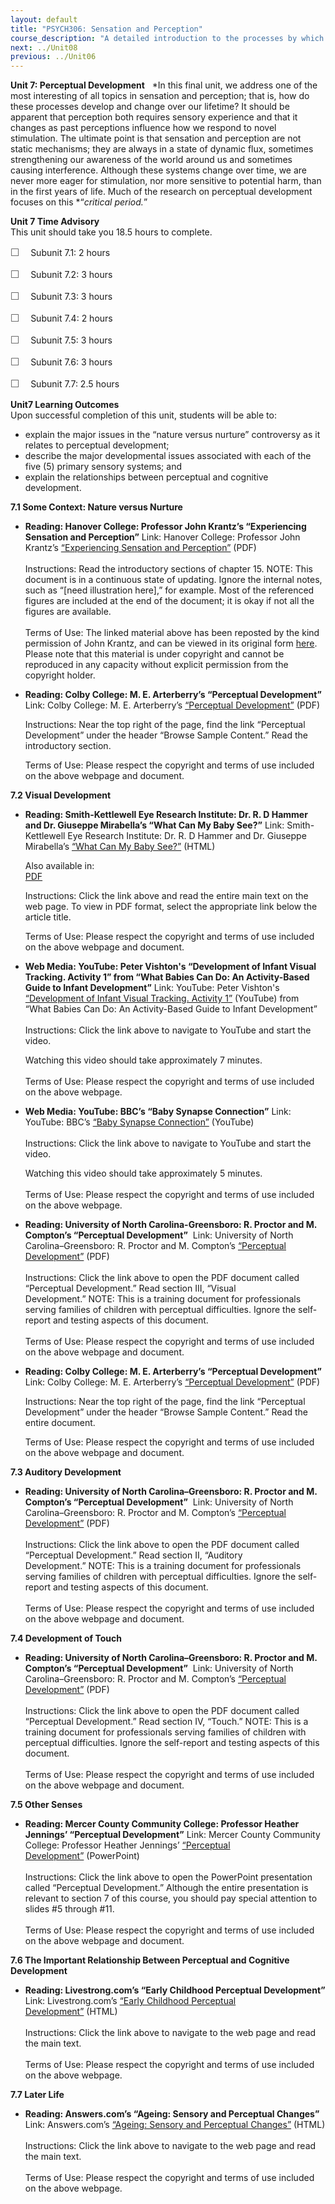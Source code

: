 ```yaml
---
layout: default
title: "PSYCH306: Sensation and Perception"
course_description: "A detailed introduction to the processes by which we absorb information from environmental stimuli and convert it into data that our brains and bodies use to modify behavior."
next: ../Unit08
previous: ../Unit06
---
```

**Unit 7: Perceptual Development** <span id="7"></span> 
*In this final unit, we address one of the most interesting of all
topics in sensation and perception; that is, how do these processes
develop and change over our lifetime? It should be apparent that
perception both requires sensory experience and that it changes as past
perceptions influence how we respond to novel stimulation. The ultimate
point is that sensation and perception are not static mechanisms; they
are always in a state of dynamic flux, sometimes strengthening our
awareness of the world around us and sometimes causing interference.
Although these systems change over time, we are never more eager for
stimulation, nor more sensitive to potential harm, than in the first
years of life. Much of the research on perceptual development focuses on
this *“*critical period.*”

**Unit 7 Time Advisory**  
This unit should take you 18.5 hours to complete.  
  
 <span dir="LTR"><span
style="color: rgb(85, 85, 85); font-family: 'Myriad Pro', 'Gill Sans', 'Gill Sans MT', Calibri, sans-serif; font-size: 16px; line-height: 21px; text-align: left; -webkit-text-size-adjust: none; ">☐
   </span>Subunit 7.1: 2 hours</span>  
  
 <span dir="LTR"><span
style="color: rgb(85, 85, 85); font-family: 'Myriad Pro', 'Gill Sans', 'Gill Sans MT', Calibri, sans-serif; font-size: 16px; line-height: 21px; text-align: left; -webkit-text-size-adjust: none; ">☐
   </span>Subunit 7.2: 3 hours</span>  
  
 <span dir="LTR"><span
style="color: rgb(85, 85, 85); font-family: 'Myriad Pro', 'Gill Sans', 'Gill Sans MT', Calibri, sans-serif; font-size: 16px; line-height: 21px; text-align: left; -webkit-text-size-adjust: none; ">☐
   </span>Subunit 7.3: 3 hours</span>  
  
 <span dir="LTR"><span
style="color: rgb(85, 85, 85); font-family: 'Myriad Pro', 'Gill Sans', 'Gill Sans MT', Calibri, sans-serif; font-size: 16px; line-height: 21px; text-align: left; -webkit-text-size-adjust: none; ">☐
   </span>Subunit 7.4: 2 hours</span>  
  
 <span dir="LTR"><span
style="color: rgb(85, 85, 85); font-family: 'Myriad Pro', 'Gill Sans', 'Gill Sans MT', Calibri, sans-serif; font-size: 16px; line-height: 21px; text-align: left; -webkit-text-size-adjust: none; ">☐
   </span>Subunit 7.5: 3 hours</span>  
  
 <span dir="LTR"><span
style="color: rgb(85, 85, 85); font-family: 'Myriad Pro', 'Gill Sans', 'Gill Sans MT', Calibri, sans-serif; font-size: 16px; line-height: 21px; text-align: left; -webkit-text-size-adjust: none; ">☐
   </span>Subunit 7.6: 3 hours</span>  
  
 <span dir="LTR"><span
style="color: rgb(85, 85, 85); font-family: 'Myriad Pro', 'Gill Sans', 'Gill Sans MT', Calibri, sans-serif; font-size: 16px; line-height: 21px; text-align: left; -webkit-text-size-adjust: none; ">☐
   </span>Subunit 7.7: 2.5 hours</span>

**Unit7 Learning Outcomes**  
Upon successful completion of this unit, students will be able to:

-   explain the major issues in the “nature versus nurture” controversy
    as it relates to perceptual development;
-   describe the major developmental issues associated with each of the
    five (5) primary sensory systems; and
-   explain the relationships between perceptual and cognitive
    development.

**7.1 Some Context: Nature versus Nurture** <span id="7.1"></span> 
-   **Reading: Hanover College: Professor John Krantz’s “Experiencing
    Sensation and Perception”**
    Link: Hanover College: Professor John Krantz’s [“Experiencing
    Sensation and
    Perception”](https://resources.saylor.org/archived/wp-content/uploads/2014/05/PSYCH306-Experiencing-Sensation-and-Perception-Chapter-15.pdf) (PDF)  
        
     Instructions: Read the introductory sections of chapter 15. NOTE:
    This document is in a continuous state of updating. Ignore the
    internal notes, such as “[need illustration here],” for example.
    Most of the referenced figures are included at the end of the
    document; it is okay if not all the figures are available.  
        
     Terms of Use: The linked material above has been reposted by the
    kind permission of John Krantz, and can be viewed in its original
    form [here](http://psych.hanover.edu/classes/sensation/). Please
    note that this material is under copyright and cannot be reproduced
    in any capacity without explicit permission from the copyright
    holder.

-   **Reading: Colby College: M. E. Arterberry’s “Perceptual
    Development”**
    Link: Colby College: M. E. Arterberry’s [“Perceptual
    Development”](http://www.elsevierdirect.com/brochures/Infant/overview.html) (PDF)  
      
     Instructions: Near the top right of the page, find the link
    “Perceptual Development” under the header “Browse Sample
    Content.” Read the introductory section.  
      
     Terms of Use: Please respect the copyright and terms of use
    included on the above webpage and document.

**7.2 Visual Development** <span id="7.2"></span> 
-   **Reading: Smith-Kettlewell Eye Research Institute: Dr. R. D Hammer
    and Dr. Giuseppe Mirabella’s “What Can My Baby See?”**
    Link: Smith-Kettlewell Eye Research Institute: Dr. R. D Hammer and
    Dr. Giuseppe Mirabella’s [“What Can My Baby
    See?”](http://www.ski.org/Vision/babyvision.html?id=10) (HTML)  
      
     Also available in:  
     [PDF](http://www.ski.org/Vision/babyvision.pdf)  
      
     Instructions: Click the link above and read the entire main text on
    the web page. To view in PDF format, select the appropriate link
    below the article title.  
      
     Terms of Use: Please respect the copyright and terms of use
    included on the above webpage and document.

-   **Web Media: YouTube: Peter Vishton's “Development of Infant Visual
    Tracking. Activity 1” from “What Babies Can Do: An Activity-Based
    Guide to Infant Development”**
    Link: YouTube: Peter Vishton's [“Development of Infant Visual
    Tracking. Activity
    1](http://www.youtube.com/watch?v=cCFzqcje838&feature=related)[”](http://www.youtube.com/watch?v=cCFzqcje838&feature=related) (YouTube)
    from “What Babies Can Do: An Activity-Based Guide to Infant
    Development”   
        
     Instructions: Click the link above to navigate to YouTube and start
    the video.   
      
     Watching this video should take approximately 7 minutes.  
        
     Terms of Use: Please respect the copyright and terms of use
    included on the above webpage.

-   **Web Media: YouTube: BBC’s “Baby Synapse Connection”**
    Link: YouTube: BBC’s [“Baby Synapse
    Connection”](http://www.youtube.com/watch?v=8J-JflThHks) (YouTube)  
        
     Instructions: Click the link above to navigate to YouTube and start
    the video.   
      
     Watching this video should take approximately 5 minutes.  
        
     Terms of Use: Please respect the copyright and terms of use
    included on the above webpage.

-   **Reading: University of North Carolina-Greensboro: R. Proctor and
    M. Compton’s “Perceptual Development”**
     Link: University of North Carolina–Greensboro: R. Proctor and M.
    Compton’s [“Perceptual
    Development”](http://center.uncg.edu/content/v2/m3/m3_learner.pdf) (PDF)  
        
     Instructions: Click the link above to open the PDF document called
    “Perceptual Development.” Read section III, “Visual
    Development.” NOTE: This is a training document for professionals
    serving families of children with perceptual difficulties. Ignore
    the self-report and testing aspects of this document.  
        
     Terms of Use: Please respect the copyright and terms of use
    included on the above webpage and document.

-   **Reading: Colby College: M. E. Arterberry’s “Perceptual
    Development”**
    Link: Colby College: M. E. Arterberry’s [“Perceptual
    Development”](http://www.elsevierdirect.com/brochures/Infant/PDFs/Perceptual%20development.pdf) (PDF)  
      
     Instructions: Near the top right of the page, find the link
    “Perceptual Development” under the header “Browse Sample
    Content.” Read the entire document.  
      
     Terms of Use: Please respect the copyright and terms of use
    included on the above webpage and document.

**7.3 Auditory Development** <span id="7.3"></span> 
-   **Reading: University of North Carolina–Greensboro: R. Proctor and
    M. Compton’s “Perceptual Development”**
     Link: University of North Carolina–Greensboro: R. Proctor and M.
    Compton’s [“Perceptual
    Development”](http://center.uncg.edu/content/v2/m3/m3_learner.pdf) (PDF)  
        
     Instructions: Click the link above to open the PDF document called
    “Perceptual Development.” Read section II, “Auditory
    Development.” NOTE: This is a training document for professionals
    serving families of children with perceptual difficulties. Ignore
    the self-report and testing aspects of this document.  
        
     Terms of Use: Please respect the copyright and terms of use
    included on the above webpage and document.

**7.4 Development of Touch** <span id="7.4"></span> 
-   **Reading: University of North Carolina–Greensboro: R. Proctor and
    M. Compton’s “Perceptual Development”**
     Link: University of North Carolina–Greensboro: R. Proctor and M.
    Compton’s [“Perceptual
    Development”](http://center.uncg.edu/content/v2/m3/m3_learner.pdf) (PDF)  
        
     Instructions: Click the link above to open the PDF document called
    “Perceptual Development.” Read section IV, “Touch.” NOTE: This is a
    training document for professionals serving families of children
    with perceptual difficulties. Ignore the self-report and testing
    aspects of this document.  
        
     Terms of Use: Please respect the copyright and terms of use
    included on the above webpage and document.

**7.5 Other Senses** <span id="7.5"></span> 
-   **Reading: Mercer County Community College: Professor Heather
    Jennings’ “Perceptual Development”**
    Link: Mercer County Community College: Professor Heather
    Jennings’ [“Perceptual
    Development”](http://www.mccc.edu/~jenningh/Courses/documents/) (PowerPoint)  
        
     Instructions: Click the link above to open the PowerPoint
    presentation called “Perceptual Development.” Although the entire
    presentation is relevant to section 7 of this course, you should pay
    special attention to slides \#5 through \#11.  
        
     Terms of Use: Please respect the copyright and terms of use
    included on the above webpage and document.

**7.6 The Important Relationship Between Perceptual and Cognitive
Development** <span id="7.6"></span> 
-   **Reading: Livestrong.com’s “Early Childhood Perceptual
    Development”**
    Link: Livestrong.com’s [“Early Childhood Perceptual
    Development”](http://www.livestrong.com/article/74546-early-childhood-perceptual-development/) (HTML)  
        
     Instructions: Click the link above to navigate to the web page and
    read the main text.  
        
     Terms of Use: Please respect the copyright and terms of use
    included on the above webpage.

**7.7 Later Life** <span id="7.7"></span> 
-   **Reading: Answers.com’s “Ageing: Sensory and Perceptual Changes”**
    Link: Answers.com’s [“Ageing: Sensory and Perceptual
    Changes”](http://www.answers.com/topic/ageing-sensory-and-perceptual-changes) (HTML)  
        
     Instructions: Click the link above to navigate to the web page and
    read the main text.  
        
     Terms of Use: Please respect the copyright and terms of use
    included on the above webpage.


